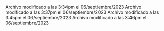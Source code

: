 Archivo modificado a las 3:34pm el 06/septiembre/2023
Archivo modificado a las 3:37pm el 06/septiembre/2023
Archivo modificado a las 3:45pm el 06/septiembre/2023
Archivo modificado a las 3:46pm el 06/septiembre/2023
